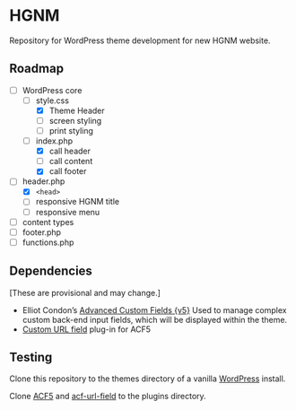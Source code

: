 # HGNM

Repository for WordPress theme development for new HGNM website.

## Roadmap

- [ ] WordPress core
	- [ ] style.css
		- [X] Theme Header
		- [ ] screen styling
		- [ ] print styling
	- [ ] index.php
		- [X] call header
		- [ ] call content
		- [X] call footer
- [ ] header.php
	- [X] `<head>`
	- [ ] responsive HGNM title
	- [ ] responsive menu
- [ ] content types
- [ ] footer.php
- [ ] functions.php

## Dependencies

[These are provisional and may change.]

- Elliot Condon’s [Advanced Custom Fields {v5}](https://github.com/AdvancedCustomFields/acf5-beta)
Used to manage complex custom back-end input fields, which will be displayed within the theme.
- [Custom URL field](https://github.com/delucis/acf-url-field) plug-in for ACF5

## Testing

Clone this repository to the themes directory of a vanilla [WordPress](http://wordpress.org) install.

Clone [ACF5](https://github.com/AdvancedCustomFields/acf5-beta) and [acf-url-field](https://github.com/delucis/acf-url-field) to the plugins directory.